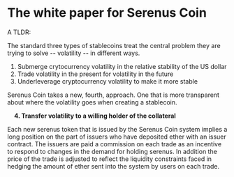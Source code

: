 # The white paper for Serenus Coin

A TLDR:

The standard three types of stablecoins treat the central problem they are trying to solve -- volatility -- in different ways.

1. Submerge crytocurrency volatility in the relative stability of the US dollar
2. Trade volatility in the present for volatility in the future
3. Underleverage cryptocurrency volatility to make it more stable

Serenus Coin takes a new, fourth, approach. One that is more
transparent about where the volatility goes when creating a
stablecoin.

&nbsp;&nbsp;&nbsp;&nbsp;**4. Transfer volatility to a willing holder of the collateral**

Each new serenus token that is issued by the Serenus Coin system implies a long position on the part of issuers who have deposited ether with an issuer contract. The issuers are paid a commission on each trade as an incentive to respond to changes in the demand for holding serenus. In addition the price of the trade is adjusted to reflect the liquidity constraints faced in hedging the amount of ether sent into the system by users on each trade.
